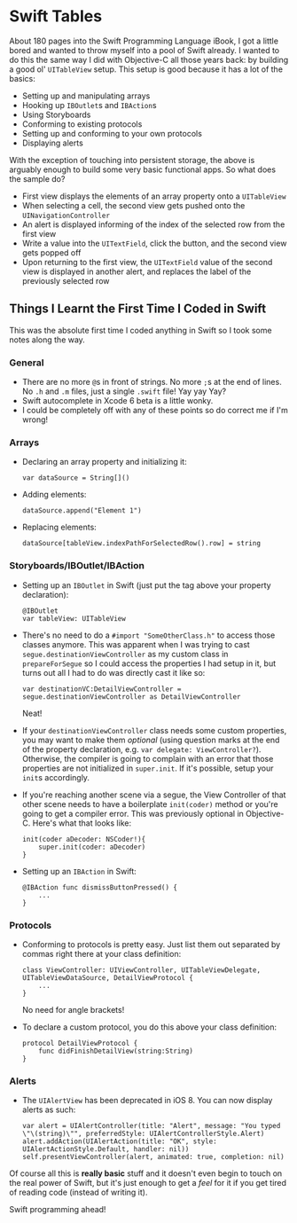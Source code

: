 # Swift Tables

About 180 pages into the Swift Programming Language iBook, I got a little bored and wanted to throw myself into a pool of Swift already. I wanted to do this the same way I did with Objective-C all those years back: by building a good ol' `UITableView` setup. This setup is good because it has a lot of the basics: 
- Setting up and manipulating arrays
- Hooking up `IBOutlet`s and `IBAction`s
- Using Storyboards
- Conforming to existing protocols
- Setting up and conforming to your own protocols
- Displaying alerts

With the exception of touching into persistent storage, the above is arguably enough to build some very basic functional apps.  So what does the sample do?
- First view displays the elements of an array property onto a `UITableView`
- When selecting a cell, the second view gets pushed onto the `UINavigationController`
- An alert is displayed informing of the index of the selected row from the first view
- Write a value into the `UITextField`, click the button, and the second view gets popped off
- Upon returning to the first view, the `UITextField` value of the second view is displayed in another alert, and replaces the label of the previously selected row

## Things I Learnt the First Time I Coded in Swift

This was the absolute first time I coded anything in Swift so I took some notes along the way.

### General

- There are no more `@`s in front of strings. No more `;`s at the end of lines. No `.h` and `.m` files, just a single `.swift` file! Yay yay Yay?
- Swift autocomplete in Xcode 6 beta is a little wonky.
- I could be completely off with any of these points so do correct me if I'm wrong!

### Arrays

- Declaring an array property and initializing it: 

  ```
  var dataSource = String[]()
  ```

- Adding elements: 

  ```
  dataSource.append("Element 1")
  ```

- Replacing elements: 

  ```
  dataSource[tableView.indexPathForSelectedRow().row] = string
  ```

### Storyboards/IBOutlet/IBAction

- Setting up an `IBOutlet` in Swift (just put the tag above your property declaration):

  ```
  @IBOutlet
  var tableView: UITableView
  ```

- There's no need to do a `#import "SomeOtherClass.h"` to access those classes anymore. This was apparent when I was trying to cast `segue.destinationViewController` as my custom class in `prepareForSegue` so I could access the properties I had setup in it, but turns out all I had to do was directly cast it like so:

  ```
  var destinationVC:DetailViewController = segue.destinationViewController as DetailViewController
  ```

  Neat!
- If your `destinationViewController` class needs some custom properties, you may want to make them *optional* (using question marks at the end of the property declaration, e.g. `var delegate: ViewController?`). Otherwise, the compiler is going to complain with an error that those properties are not initialized in `super.init`. If it's possible, setup your `init`s accordingly.
- If you're reaching another scene via a segue, the View Controller of that other scene needs to have a boilerplate `init(coder)` method or you're going to get a compiler error. This was previously optional in Objective-C. Here's what that looks like:

  ```
  init(coder aDecoder: NSCoder!){
      super.init(coder: aDecoder)
  }
  ```

- Setting up an `IBAction` in Swift:

  ```
  @IBAction func dismissButtonPressed() {
      ...
  }
  ```

### Protocols

- Conforming to protocols is pretty easy. Just list them out separated by commas right there at your class definition:

  ```
  class ViewController: UIViewController, UITableViewDelegate, UITableViewDataSource, DetailViewProtocol {
      ...
  }
  ```

  No need for angle brackets!
- To declare a custom protocol, you do this above your class definition:

  ```
  protocol DetailViewProtocol {
      func didFinishDetailView(string:String)
  }
  ```

### Alerts

- The `UIAlertView` has been deprecated in iOS 8. You can now display alerts as such:

  ```
  var alert = UIAlertController(title: "Alert", message: "You typed \"\(string)\"", preferredStyle: UIAlertControllerStyle.Alert)
  alert.addAction(UIAlertAction(title: "OK", style: UIAlertActionStyle.Default, handler: nil))
  self.presentViewController(alert, animated: true, completion: nil)
  ```

Of course all this is **really basic** stuff and it doesn't even begin to touch on the real power of Swift, but it's just enough to get a *feel* for it if you get tired of reading code (instead of writing it). 

Swift programming ahead!